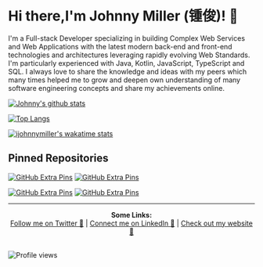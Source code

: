 # Hi there,I'm Johnny Miller (锺俊)! 👋 

I'm a Full-stack Developer specializing in building Complex Web Services and Web Applications with the latest modern back-end and front-end technologies and architectures leveraging rapidly evolving Web Standards. I'm particularly experienced with Java, Kotlin, JavaScript, TypeScript and SQL. I always love to share the knowledge and ideas with my peers which many times helped me to grow and deepen own understanding of many software engineering concepts and share my achievements online.

[![Johnny's github stats](https://github-readme-stats.vercel.app/api?username=johnnymillergh&theme=github_dark&count_private=true&show_icons=true)](https://github.com/johnnymillergh?tab=stars)

[![Top Langs](https://github-readme-stats.vercel.app/api/top-langs/?username=johnnymillergh&theme=github_dark&layout=compact)](https://github.com/anuraghazra/github-readme-stats)

[![ijohnnymiller's wakatime stats](https://github-readme-stats.vercel.app/api/wakatime?username=ijohnnymiller&theme=github_dark)](https://wakatime.com/@ijohnnymiller)

## Pinned Repositories

[![GitHub Extra Pins](https://github-readme-stats.vercel.app/api/pin/?username=johnnymillergh&repo=AndroidJetpackMVVMBoilerplate&theme=github_dark)](https://github.com/johnnymillergh/AndroidJetpackMVVMBoilerplate) [![GitHub Extra Pins](https://github-readme-stats.vercel.app/api/pin/?username=johnnymillergh&repo=devtools-enhancement&theme=github_dark)](https://github.com/johnnymillergh/devtools-enhancement)

[![GitHub Extra Pins](https://github-readme-stats.vercel.app/api/pin/?username=johnnymillergh&repo=NewVista-for-Customer&theme=github_dark)](https://github.com/johnnymillergh/NewVista-for-Customer) [![GitHub Extra Pins](https://github-readme-stats.vercel.app/api/pin/?username=johnnymillergh&repo=vuetify-typescript-playground&theme=github_dark)](https://github.com/johnnymillergh/vuetify-typescript-playground)

---

<p align="center">
  <b>Some Links:</b><br>
  <a href="https://twitter.com/ijohnnymiller/" >Follow me on Twitter 💬</a> |
  <a href="https://www.linkedin.com/in/ijohnnymiller/">Connect me on LinkedIn 👔</a> |
  <a href="https://johnnymillergh.github.io/">Check out my website 🔗</a>
  <br><br>
  <!-- <img src="http://s.4cdn.org/image/title/105.gif"> -->
</p>

![Profile views](https://gpvc.arturio.dev/johnnymillergh)
